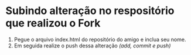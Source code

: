 # Subindo alteração no respositório que realizou o Fork

1. Pegue o arquivo index.html do repositório do amigo e inclua seu nome.
2. Em seguida realize o push dessa alteração _(add, commit e push)_